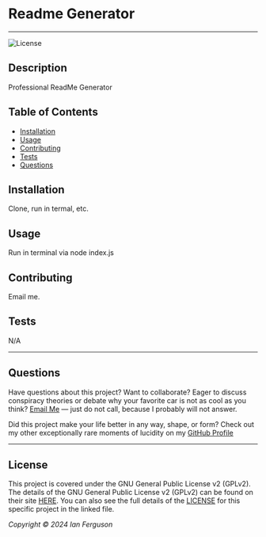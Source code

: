 # Readme Generator

  ---

  ![License](https://img.shields.io/badge/License-GNU%20General%20Public%20License%20v2%20(GPLv2)-blue.svg)

  ## Description

  Professional ReadMe Generator

  ## Table of Contents

  - [Installation](#installation)
  - [Usage](#usage)
  - [Contributing](#contributing)
  - [Tests](#tests)
  - [Questions](#questions)

  ## Installation

  Clone, run in termal, etc.

  ## Usage

  Run in terminal via node index.js

  ## Contributing

  Email me.

  ## Tests

  N/A

  ---

  ## Questions

  Have questions about this project? Want to collaborate? Eager to discuss conspiracy theories or debate why your favorite car is not as cool as you think? [Email Me](mailto:iansterlingferguson@gmail.com) — just do not call, because I probably will not answer.
  
  Did this project make your life better in any way, shape, or form?  Check out my other exceptionally rare moments of lucidity on my [GitHub Profile](https://github.com/TEMPTAG)

  ---

  ## License

  This project is covered under the GNU General Public License v2 (GPLv2). The details of the GNU General Public License v2 (GPLv2) can be found on their site [HERE](https://www.gnu.org/licenses/old-licenses/gpl-2.0.en.html).  You can also see the full details of the [LICENSE](./LICENSE) for this specific project in the linked file.


  _Copyright © 2024 Ian Ferguson_
  
  